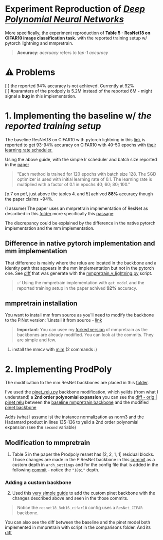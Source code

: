 # Experiment Reproduction of [*Deep Polynomial Neural Networks*](https://ieeexplore.ieee.org/document/9353253)

More specifically, the experiment reproduction of **Table 5 - ResNet18 on CIFAR10 image classification task.** with the reported training setup w/ pytorch lightning and mmpretrain.


> **Accuracy**: *accruacy* refers to *top-1 accuracy*


# ⚠️ Problems
[ ] the reported 94% accuracy is not achieved. Currently at 92% \
[ ] #paramters of the prodpoly is 5.2M instead of the reported 6M - might signal a **bug** in this implementation.

# 1. Implementing the baseline w/ *the reported training setup*
The baseline ResNet18 on CIFAR10 with pytorch lightning in this [link](https://lightning.ai/docs/pytorch/stable/notebooks/lightning_examples/cifar10-baseline.html) is reported to get 93-94% accuracy on CIFAR10 with 40-50 epochs with [their learning rate scheduler.](https://arc.net/l/quote/ghcogmmt)

Using the above guide, with the simple lr scheduler and batch size reported in the [paper](https://ieeexplore.ieee.org/document/9353253)
 
 > "Each method is trained for 120 epochs with batch size 128. The SGD optimizer is used with initial learning rate of 0.1. The learning rate is multiplied with a factor of 0.1 in epochs 40; 60; 80; 100."

[p.7 on pdf, just above the tables 4. and 5] achived **88%** accuracy though the paper claims ~94%.

(I assume) The paper uses an mmpretrain implementation of ResNet as described in this [folder](https://github.com/grigorisg9gr/polynomial_nets/tree/master/classification-NO-activation-function) more specifically this [passage](https://arc.net/l/quote/nfjpacqa)

The discrepancy could be explained by the difference in the native pytorch implementation and the mm implementation.







## Difference in native pytorch implementation and mm implementation
That difference is mainly where the relus are located in the backbone and a identity path that appears in the mm implementation but not in the pytorch one. See [diff](https://www.diffchecker.com/PATnnqym/) that was generate with the [mmpretrain_v_lightning.py](mmpretrain_v_lightning.py) script.

> ✅ Using the mmpretrain implementation with `get_model` and the reported training setup in the paper achived **92%** accuracy.

## mmpretrain installation
You want to install mm from source as you'll need to modify the backbone to the PiNet version:
1.install it from source - [link](https://mmpretrain.readthedocs.io/en/stable/get_started.html#install-from-source)

> **Important**: You can usee my [forked version](https://github.com/guyvandam/mmpretrain) of mmpretrain as the backbones are already modified. You can look at the commits. They are simple and few. 

1. install the mmcv with [mim](https://mmcv.readthedocs.io/en/latest/get_started/installation.html#install-with-mim-recommended) (2 commands :)


# 2. Implementing ProdPoly
The modification to the mm ResNet backbones are placed in this [folder](https://github.com/grigorisg9gr/polynomial_nets/tree/master/classification-NO-activation-function).

I've used the [pinet_relu.py](https://github.com/grigorisg9gr/polynomial_nets/blob/master/classification-NO-activation-function/backbones/pinet_relu.py) backbone modification, which yeilds (from what I understand) a **2nd order polynomial expansion** you can see the [diff - orig | pinet relu](https://www.diffchecker.com/nZxIzRHs/) between the [baseline mmpretrain backbone](https://github.com/open-mmlab/mmpretrain/blob/master/mmcls/models/backbones/resnet.py) and the modified [pinet backbone](https://github.com/grigorisg9gr/polynomial_nets/blob/master/classification-NO-activation-function/backbones/pinet_relu.py)

Adds (what I assume is) the instance normalization as norm3 and the Hadamard product in lines 135-136 to yeild a 2nd order polynomial expansion (see the `second` variable)

## Modification to mmpretrain
1. Table 5 in the paper the Prodpoly resnet has [2, 2, 1, 1] residual blocks. Those changes are made in the PiResNet backbone in this [commit](https://github.com/open-mmlab/mmpretrain/commit/2f5ccd8b3736bbc475cce7fb0fd4f83f96136a99) as a custom depth in `arch_settings` and for the config file that is added in the following [commit](https://github.com/open-mmlab/mmpretrain/commit/53de2b2275a5f4d85181afa40737c2733f36e7c0#diff-dcc2b901a5be9c157b4eeae867edc6901e2989b276d5c8124de2debce68b1c95) - notice the `"18pi"` depth.

### Adding a custom backbone
2. Used this [very simple guide](https://mmpretrain.readthedocs.io/en/stable/advanced_guides/modules.html#add-a-new-backbone) to add the custom pinet backbone with the changes described above and seen in the those commits.

> Notice the `resnet18_8xb16_cifar10` config uses a `ResNet_CIFAR` backbone.


You can also see the diff between the baseline and the pinet model both implemented in mmpretrain with script in the comparisons folder. And its [diff](https://www.diffchecker.com/oALIyNbY/)

